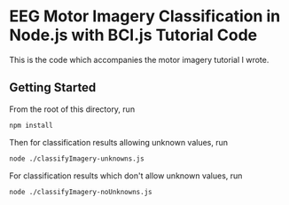 # EEG Motor Imagery Classification in Node.js with BCI.js Tutorial Code

This is the code which accompanies the motor imagery tutorial I wrote.

## Getting Started

From the root of this directory, run

```bash
npm install
```

Then for classification results allowing unknown values, run

```bash
node ./classifyImagery-unknowns.js
```

For classification results which don't allow unknown values, run

```bash
node ./classifyImagery-noUnknowns.js
```
